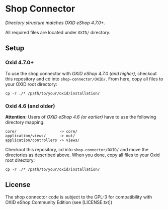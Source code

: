 Shop Connector
==============

*Directory structure matches OXID eShop 4.7.0+.*

All required files are located under `OXID/` directory. 

## Setup

### Oxid 4.7.0+
To use the shop connector with *OXID eShop 4.7.0 (and higher)*, checkout this repository and cd into `shop-connector/OXID/`. From here, copy all files to your OXID root directory:

    cp -r ./* /path/to/your/oxid/installation/



### Oxid 4.6 (and older)

**Attention:** Users of *OXID eShop 4.6 (or earlier)* have to use the following directory mapping:

    core/                   -> core/
    application/views/      -> out/
    application/controllers -> views/

Checkout this repository, cd into `shop-connector/OXID/` and move the directories as described above. When you done, copy all files to your Oxid root directory:

    cp -r ./* /path/to/your/oxid/installation/

## License

The shop connector code is subject to the GPL-3 for compatibility with OXID eShop Community Edition
(see [LICENSE.txt])
